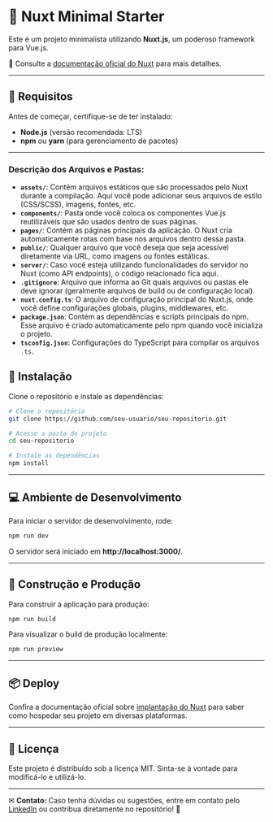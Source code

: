 
# 🚀 Nuxt Minimal Starter

Este é um projeto minimalista utilizando **Nuxt.js**, um poderoso framework para Vue.js.  

📖 Consulte a [documentação oficial do Nuxt](https://nuxt.com/docs/getting-started/introduction) para mais detalhes.

---

## 📌 Requisitos  

Antes de começar, certifique-se de ter instalado:  
- **Node.js** (versão recomendada: LTS)  
- **npm** ou **yarn** (para gerenciamento de pacotes)  

---
### Descrição dos Arquivos e Pastas:

- **`assets/`**: Contém arquivos estáticos que são processados pelo Nuxt durante a compilação. Aqui você pode adicionar seus arquivos de estilo (CSS/SCSS), imagens, fontes, etc.
- **`components/`**: Pasta onde você coloca os componentes Vue.js reutilizáveis que são usados dentro de suas páginas.
- **`pages/`**: Contém as páginas principais da aplicação. O Nuxt cria automaticamente rotas com base nos arquivos dentro dessa pasta.
- **`public/`**: Qualquer arquivo que você deseja que seja acessível diretamente via URL, como imagens ou fontes estáticas.
- **`server/`**: Caso você esteja utilizando funcionalidades do servidor no Nuxt (como API endpoints), o código relacionado fica aqui.
- **`.gitignore`**: Arquivo que informa ao Git quais arquivos ou pastas ele deve ignorar (geralmente arquivos de build ou de configuração local).
- **`nuxt.config.ts`**: O arquivo de configuração principal do Nuxt.js, onde você define configurações globais, plugins, middlewares, etc.
- **`package.json`**: Contém as dependências e scripts principais do npm. Esse arquivo é criado automaticamente pelo npm quando você inicializa o projeto.
- **`tsconfig.json`**: Configurações do TypeScript para compilar os arquivos `.ts`.

## 🔧 Instalação  

Clone o repositório e instale as dependências:  

```bash
# Clone o repositório
git clone https://github.com/seu-usuario/seu-repositorio.git

# Acesse a pasta do projeto
cd seu-repositorio

# Instale as dependências
npm install
```

---

## 💻 Ambiente de Desenvolvimento  

Para iniciar o servidor de desenvolvimento, rode:  

```bash
npm run dev
```

O servidor será iniciado em **http://localhost:3000/**.

---

## 🚀 Construção e Produção  

Para construir a aplicação para produção:  

```bash
npm run build
```

Para visualizar o build de produção localmente:  

```bash
npm run preview
```

---

## 📦 Deploy  

Confira a documentação oficial sobre [implantação do Nuxt](https://nuxt.com/docs/getting-started/deployment) para saber como hospedar seu projeto em diversas plataformas.

---

## 📄 Licença  

Este projeto é distribuído sob a licença MIT. Sinta-se à vontade para modificá-lo e utilizá-lo.  

---

✉ **Contato:** Caso tenha dúvidas ou sugestões, entre em contato pelo [LinkedIn](https://www.linkedin.com/in/samuel-miranda-71b545192/) ou contribua diretamente no repositório! 🚀
